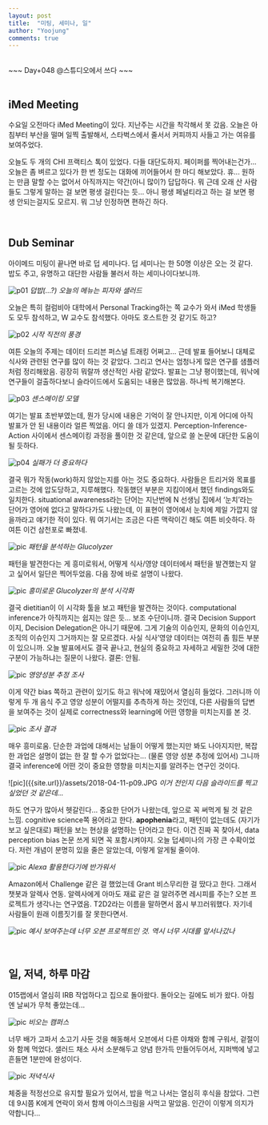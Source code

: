 ```yaml
---
layout: post
title:  "미팅, 세미나, 일"
author: "Yoojung"
comments: true
---
```

<br>
~~~
Day+048 @스튜디오에서 쓰다
~~~

<br>
<br>

## iMed Meeting
수요일 오전마다 iMed Meeting이 있다. 지난주는 시간을 착각해서 못 갔음. 오늘은 아침부터 부산을 떨며 일찍 출발해서, 스타벅스에서 줄서서 커피까지 사들고 가는 여유를 보여주었다.

오늘도 두 개의 CHI 프랙티스 톡이 있었다. 다들 대단도하지. 페이퍼를 찍어내는건가... 오늘은 좀 벼르고 있다가 한 번 정도는 대화에 끼어들어서 한 마디 해보았다. 휴... 원하는 만큼 말할 수는 없어서 아직까지는 약간(아니 많이?) 답답하다. 뭐 근데 오래 산 사람들도 그렇게 말하는 걸 보면 평생 걸린다는 듯... 아니 평생 페널티라고 하는 걸 보면 평생 안되는걸지도 모르지. 뭐 그냥 인정하면 편하긴 하다.

<br>

## Dub Seminar
아이메드 미팅이 끝나면 바로 덥 세미나다. 덥 세미나는 한 50명 이상은 오는 것 같다. 밥도 주고, 유명하고 대단한 사람들 불러서 하는 세미나이다보니까. 

![p01]({{site.url}}/assets/2018-04-11-p01.JPG)
_덥밥(…?) 오늘의 메뉴는 피자와 샐러드_

오늘은 특히 컬럼비아 대학에서 Personal Tracking하는 쪽 교수가 와서 iMed 학생들도 모두 참석하고, W 교수도 참석했다. 아마도 호스트한 것 같기도 하고?

![p02]({{site.url}}/assets/2018-04-11-p02.JPG)
_시작 직전의 풍경_

여튼 오늘의 주제는 데이터 드리븐 퍼스널 트래킹 어쩌고... 근데 발표 들어보니 대체로 식사와 관련된 연구를 많이 하는 것 같았다. 그리고 연사는 엄청나게 많은 연구를 샘플러처럼 정리해왔음. 굉장히 뭐랄까 생산적인 사람 같았다. 발표는 그냥 평이했는데, 워낙에 연구들이 걸출하다보니 슬라이드에서 도움되는 내용은 많았음. 하나씩 복기해본다.

![p03]({{site.url}}/assets/2018-04-11-p03.JPG)
_센스메이킹 모델_

여기는 발표 초반부였는데, 뭔가 당시에 내용은 기억이 잘 안나지만, 이게 어디에 아직 발표가 안 된 내용이라 얼른 찍었음. 어디 쓸 데가 있겠지. Perception-Inference-Action 사이에서 센스메이킹 과정을 풀이한 것 같은데, 앞으로 쓸 논문에 대단한 도움이 될 듯하다.

![p04]({{site.url}}/assets/2018-04-11-p04.JPG)
_실패가 더 중요하다_

결국 뭐가 작동(work)하지 않았는지를 아는 것도 중요하다. 사람들은 트리거와 목표를 고르는 것에 압도당하고, 지루해했다. 작동했던 부분은 지킴이에서 했던 findings와도 일치한다. situational awareness라는 단어는 지난번에 N 선생님 집에서 ‘눈치’라는 단어가 영어에 없다고 말하다가도 나왔는데, 이 표현이 영어에서 눈치에 제일 가깝지 않을까라고 얘기한 적이 있다. 뭐 여기서는 조금은 다른 맥락이긴 해도 여튼 비슷하다. 하여튼 이건 삼천포로 빠졌네.

![pic]({{site.url}}/assets/2018-04-11-p05.JPG)
_패턴을 분석하는 Glucolyzer_

패턴을 발견한다는 게 흥미로워서, 어떻게 식사/영양 데이터에서 패턴을 발견했는지 알고 싶어서 일단은 찍어두었음. 다음 장에 바로 설명이 나왔다.

![pic]({{site.url}}/assets/2018-04-11-p06.JPG)
_흥미로운 Glucolyzer의 분석 시각화_

결국 dietitian이 이 시각화 툴을 보고 패턴을 발견하는 것이다. computational inference가 아직까지는 쉽지는 않은 듯... 보조 수단이니까. 결국 Decision Support이지, Decision Delegation은 아니기 때문에. 그게 기술의 이슈인지, 문화의 이슈인지, 조직의 이슈인지 그거까지는 잘 모르겠다. 사실 식사’영양 데이터는 여전히 좀 힘든 부분이 있으니까. 오늘 발표에서도 결국 끝나고, 현실의 중요하고 자세하고 세밀한 것에 대한 구분이 가능하냐는 질문이 나왔다. 결론: 안됨. 

![pic]({{site.url}}/assets/2018-04-11-p07.JPG)
_영양성분 추정 조사_

이게 약간 bias 쪽하고 관련이 있기도 하고 워낙에 재밌어서 열심히 들었다. 그러니까 이렇게 두 개 음식 주고 영양 성분이 어떨지를 추측하게 하는 것인데, 다른 사람들의 답변을 보여주는 것이 실제로 correctness와 learning에 어떤 영향을 미치는지를 본 것. 

![pic]({{site.url}}/assets/2018-04-11-p08.JPG)
_조사 결과_

매우 흥미로움. 단순한 과업에 대해서는 남들이 어떻게 했는지만 봐도 나아지지만, 복잡한 과업은 설명이 없는 한 잘 할 수가 없었다는... (물론 영양 성분 추정에 있어서) 그니까 결국 inference에 어떤 것이 중요한 영향을 미치는지를 알려주는 연구인 것이다. 

![pic]({{site.url}}/assets/2018-04-11-p09.JPG
_이거 전인지 다음 슬라이드를 찍고 싶었던 것 같은데..._

하도 연구가 많아서 헷갈린다... 중요한 단어가 나왔는데, 앞으로 꼭 써먹게 될 것 같은 느낌. cognitive science쪽 용어라고 한다. **apophenia**라고, 패턴이 없는데도 (자기가 보고 싶은대로) 패턴을 보는 현상을 설명하는 단어라고 한다. 이건 진짜 꼭 찾아서, data perception bias 논문 쓰게 되면 꼭 포함시켜야지. 오늘 덥세미나의 가장 큰 수확이었다. 저런 개념이 분명히 있을 줄은 알았는데, 이렇게 알게될 줄이야.

![pic]({{site.url}}/assets/2018-04-11-p10.JPG)
_Alexa 활용한다기에 반가워서_

Amazon에서 Challenge 같은 걸 했었는데 Grant 비스무리한 걸 땄다고 한다. 그래서 챗봇과 알렉사 연동. 알렉사에게 아마도 재료 같은 걸 알려주면 레시피를 주는? 오븐 프로젝트가 생각나는 연구였음. T2D2라는 이름을 말하면서 몹시 부끄러워했다. 자기네 사람들이 원래 이름짓기를 잘 못한다면서. 

![pic]({{site.url}}/assets/2018-04-11-p11.JPG)
_예시 보여주는데 너무 오븐 프로젝트인 것. 역시 너무 시대를 앞서나갔나_

<br>

## 일, 저녁, 하루 마감
015랩에서 열심히 IRB 작업하다고 집으로 돌아왔다. 돌아오는 길에도 비가 왔다. 아침엔 날씨가 무척 좋았는데...

![pic]({{site.url}}/assets/2018-04-11-p11.JPG)
_비오는 캠퍼스_

너무 배가 고파서 소고기 사둔 것을 해동해서 오븐에서 다른 야채와 함께 구워서, 겉절이와 함께 먹었다. 샐러드 채소 사서 소분해두고 양념 한가득 만들어두어서, 지퍼백에 넣고 흔들면 1분만에 완성이다.

![pic]({{site.url}}/assets/2018-04-11-p11.JPG)
_저녁식사_

체중을 적정선으로 유지할 필요가 있어서, 밥을 먹고 나서는 열심히 후식을 참았다. 그런데 9시쯤 K에게 연락이 와서 함께 아이스크림을 사먹고 말았음. 인간이 이렇게 의지가 약합니다...
